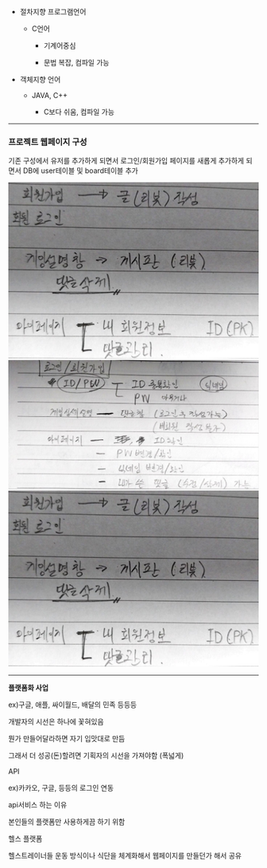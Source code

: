 - 절차지향 프로그램언어
  
  - C언어
    
    - 기계어중심
    
    - 문법 복잡, 컴파일 가능

- 객체지향 언어
  
  - JAVA, C++
    
    - C보다 쉬움, 컴파일 가능

------------------------

### 프로젝트 웹페이지 구성

기존 구성에서 유저를 추가하게 되면서 로그인/회원가입 페이지를 새롭게 추가하게 되면서 DB에 user테이블 및 board테이블 추가

<img src="사진/KakaoTalk_20231018_021121843_02.jpg">
<img src="사진/KakaoTalk_20231018_021121843_01.jpg">
<img src="사진/KakaoTalk_20231018_021121843_02.jpg">


----------------



**플랫폼화 사업**

ex)구글, 애플, 싸이월드, 배달의 민족 등등등

개발자의 시선은 하나에 꽃혀있음

뭔가 만들어달라하면 자기 입맛대로 만듬

그래서 더 성공(돈)할려면 기획자의 시선을 가져야함 (폭넓게)

API

ex)카카오, 구글, 등등의 로그인 연동

api서비스 하는 이유

본인들의 플랫폼만 사용하게끔 하기 위함

헬스 플랫폼

헬스트레이너들 운동 방식이나 식단을 체계화해서 웹페이지를 만들던가 해서 공유
